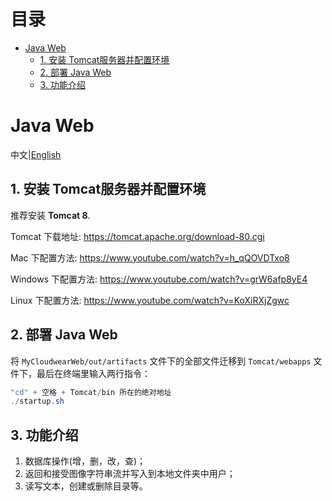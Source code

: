 # 目录
* [Java Web](#java-web)
    * [1. 安装 Tomcat服务器并配置环境](#1-安装-tomcat服务器并配置环境)
    * [2. 部署 Java Web](#2-部署-java-web)
    * [3. 功能介绍](#3-功能介绍)

# Java Web
中文|[English](README.md) 
## 1. 安装 Tomcat服务器并配置环境

推荐安装 **Tomcat 8**. 

Tomcat 下载地址: <https://tomcat.apache.org/download-80.cgi>

Mac 下配置方法: <https://www.youtube.com/watch?v=h_qQOVDTxo8>

Windows 下配置方法: <https://www.youtube.com/watch?v=grW6afp8yE4>

Linux 下配置方法: <https://www.youtube.com/watch?v=KoXiRXjZgwc>
   
## 2. 部署 Java Web

将 `MyCloudwearWeb/out/artifacts` 文件下的全部文件迁移到 `Tomcat/webapps` 文件下，最后在终端里输入两行指令：

```Java
"cd" + 空格 + Tomcat/bin 所在的绝对地址
./startup.sh
```

## 3. 功能介绍
1. 数据库操作(增，删，改，查)；
2. 返回和接受图像字符串流并写入到本地文件夹中用户；
3. 读写文本，创建或删除目录等。
